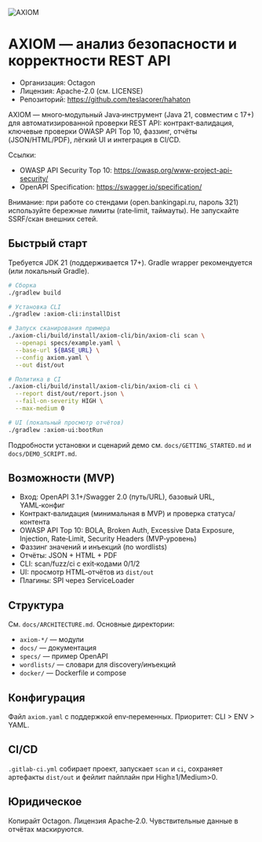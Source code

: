 <img alt="AXIOM" src="docs/_assets/logo.txt" />

# AXIOM — анализ безопасности и корректности REST API

- Организация: Octagon
- Лицензия: Apache-2.0 (см. LICENSE)
- Репозиторий: https://github.com/teslacorer/hahaton

AXIOM — много‑модульный Java‑инструмент (Java 21, совместим с 17+) для автоматизированной проверки REST API: контракт‑валидация, ключевые проверки OWASP API Top 10, фаззинг, отчёты (JSON/HTML/PDF), лёгкий UI и интеграция в CI/CD.

Ссылки:
- OWASP API Security Top 10: https://owasp.org/www-project-api-security/
- OpenAPI Specification: https://swagger.io/specification/

Внимание: при работе со стендами (open.bankingapi.ru, пароль 321) используйте бережные лимиты (rate‑limit, таймауты). Не запускайте SSRF/скан внешних сетей.

## Быстрый старт

Требуется JDK 21 (поддерживается 17+). Gradle wrapper рекомендуется (или локальный Gradle).

```bash
# Сборка
./gradlew build

# Установка CLI
./gradlew :axiom-cli:installDist

# Запуск сканирования примера
./axiom-cli/build/install/axiom-cli/bin/axiom-cli scan \
  --openapi specs/example.yaml \
  --base-url ${BASE_URL} \
  --config axiom.yaml \
  --out dist/out

# Политика в CI
./axiom-cli/build/install/axiom-cli/bin/axiom-cli ci \
  --report dist/out/report.json \
  --fail-on-severity HIGH \
  --max-medium 0

# UI (локальный просмотр отчётов)
./gradlew :axiom-ui:bootRun
```

Подробности установки и сценарий демо см. `docs/GETTING_STARTED.md` и `docs/DEMO_SCRIPT.md`.

## Возможности (MVP)
- Вход: OpenAPI 3.1+/Swagger 2.0 (путь/URL), базовый URL, YAML‑конфиг
- Контракт‑валидация (минимальная в MVP) и проверка статуса/контента
- OWASP API Top 10: BOLA, Broken Auth, Excessive Data Exposure, Injection, Rate‑Limit, Security Headers (MVP‑уровень)
- Фаззинг значений и инъекций (по wordlists)
- Отчёты: JSON + HTML + PDF
- CLI: scan/fuzz/ci с exit‑кодами 0/1/2
- UI: просмотр HTML‑отчётов из `dist/out`
- Плагины: SPI через ServiceLoader

## Структура
См. `docs/ARCHITECTURE.md`. Основные директории:
- `axiom-*/` — модули
- `docs/` — документация
- `specs/` — пример OpenAPI
- `wordlists/` — словари для discovery/инъекций
- `docker/` — Dockerfile и compose

## Конфигурация
Файл `axiom.yaml` с поддержкой env‑переменных. Приоритет: CLI > ENV > YAML.

## CI/CD
`.gitlab-ci.yml` собирает проект, запускает `scan` и `ci`, сохраняет артефакты `dist/out` и фейлит пайплайн при High≥1/Medium>0.

## Юридическое
Копирайт Octagon. Лицензия Apache‑2.0. Чувствительные данные в отчётах маскируются.
